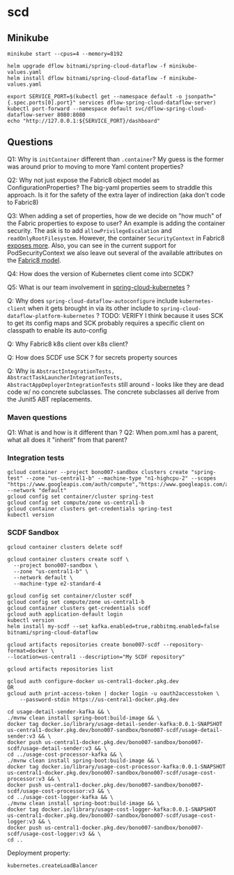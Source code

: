 # scd

## Minikube
```
minikube start --cpus=4 --memory=8192

helm upgrade dflow bitnami/spring-cloud-dataflow -f minikube-values.yaml
helm install dflow bitnami/spring-cloud-dataflow -f minikube-values.yaml

export SERVICE_PORT=$(kubectl get --namespace default -o jsonpath="{.spec.ports[0].port}" services dflow-spring-cloud-dataflow-server)
kubectl port-forward --namespace default svc/dflow-spring-cloud-dataflow-server 8080:8080
echo "http://127.0.0.1:${SERVICE_PORT}/dashboard"
```

## Questions

Q1: Why is `initContainer` different than `.container`? My guess is the former was around prior to moving to more Yaml content properties?

Q2: Why not just expose the Fabric8 object model as ConfigurationProperties? The big-yaml properties seem to straddle this approach. Is it for the safety of the extra layer of indirection (aka don't code to Fabric8)

Q3: When adding a set of properties, how de we decide on "how much" of the Fabric properties to expose to user? An example is adding the container security.
The ask is to add `allowPrivilegeEscalation` and `readOnlyRootFilesystem`. However, the container `SecurityContext` in Fabric8 [exposes more](https://www.javadoc.io/doc/io.fabric8/kubernetes-model-core/latest/io/fabric8/kubernetes/api/model/SecurityContext.html). 
Also, you can see in the current support for PodSecurityContext we also leave out several of the available attributes on the [Fabric8 model](https://www.javadoc.io/doc/io.fabric8/kubernetes-model-core/latest/io/fabric8/kubernetes/api/model/PodSecurityContext.html).

Q4: How does the version of Kubernetes client come into SCDK?

Q5: What is our team involvement in [spring-cloud-kubernetes](https://github.com/spring-cloud/spring-cloud-kubernetes) ? 

Q: Why does `spring-cloud-dataflow-autoconfigure` include `kubernetes-client` when it gets brought in via its other include to `spring-cloud-dataflow-platform-kubernetes` ?
      TODO: VERIFY I think because it uses SCK to get its config maps and SCK probably requires a specific client on classpath to enable its auto-config 
        
Q: Why Fabric8 k8s client over k8s client? 

Q: How does SCDF use SCK ? 
    for secrets property sources


Q: Why is `AbstractIntegrationTests, AbstractTaskLauncherIntegrationTests, AbstractAppDeployerIntegrationTests` still around - 
looks like they are dead code w/ no concrete subclasses. The concrete subclasses all derive from the Junit5 ABT replacements.
  

### Maven questions
Q1: What is <dependencyManagement> and how is it different than <dependencies> ?
Q2: When pom.xml has a parent, what all does it "inherit" from that parent?


### Integration tests
```
gcloud container --project bono007-sandbox clusters create "spring-test" --zone "us-central1-b" --machine-type "n1-highcpu-2" --scopes "https://www.googleapis.com/auth/compute","https://www.googleapis.com/auth/devstorage.read_only","https://www.googleapis.com/auth/logging.write" --network "default"
gcloud config set container/cluster spring-test
gcloud config set compute/zone us-central1-b
gcloud container clusters get-credentials spring-test
kubectl version
```

### SCDF Sandbox
```
gcloud container clusters delete scdf

gcloud container clusters create scdf \
  --project bono007-sandbox \
  --zone "us-central1-b" \
  --network default \
  --machine-type e2-standard-4

gcloud config set container/cluster scdf
gcloud config set compute/zone us-central1-b
gcloud container clusters get-credentials scdf
gcloud auth application-default login
kubectl version
helm install my-scdf --set kafka.enabled=true,rabbitmq.enabled=false  bitnami/spring-cloud-dataflow

gcloud artifacts repositories create bono007-scdf --repository-format=docker \
--location=us-central1 --description="My SCDF repository"

gcloud artifacts repositories list

gcloud auth configure-docker us-central1-docker.pkg.dev
OR
gcloud auth print-access-token | docker login -u oauth2accesstoken \
    --password-stdin https://us-central1-docker.pkg.dev

cd usage-detail-sender-kafka && \
./mvnw clean install spring-boot:build-image && \
docker tag docker.io/library/usage-detail-sender-kafka:0.0.1-SNAPSHOT us-central1-docker.pkg.dev/bono007-sandbox/bono007-scdf/usage-detail-sender:v3 && \
docker push us-central1-docker.pkg.dev/bono007-sandbox/bono007-scdf/usage-detail-sender:v3 && \
cd ../usage-cost-processor-kafka && \
./mvnw clean install spring-boot:build-image && \
docker tag docker.io/library/usage-cost-processor-kafka:0.0.1-SNAPSHOT us-central1-docker.pkg.dev/bono007-sandbox/bono007-scdf/usage-cost-processor:v3 && \
docker push us-central1-docker.pkg.dev/bono007-sandbox/bono007-scdf/usage-cost-processor:v3 && \
cd ../usage-cost-logger-kafka && \
./mvnw clean install spring-boot:build-image && \
docker tag docker.io/library/usage-cost-logger-kafka:0.0.1-SNAPSHOT us-central1-docker.pkg.dev/bono007-sandbox/bono007-scdf/usage-cost-logger:v3 && \
docker push us-central1-docker.pkg.dev/bono007-sandbox/bono007-scdf/usage-cost-logger:v3 && \
cd ..
```

Deployment property:
```
kubernetes.createLoadBalancer
```
